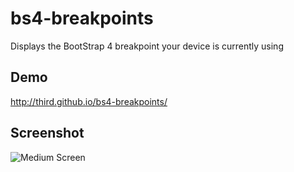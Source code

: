 # bs4-breakpoints
Displays the BootStrap 4 breakpoint your device is currently using

## Demo
http://third.github.io/bs4-breakpoints/

## Screenshot
![Medium Screen](../../public/images/screenshot-md-screen.png?raw=true "Medium Screen")